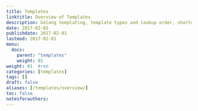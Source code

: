 ```yaml
---
title: Templates
linktitle: Overview of Templates
description: Golang templating, template types and lookup order, shortcodes, and data.
date: 2017-02-01
publishdate: 2017-02-01
lastmod: 2017-02-01
menu:
  docs:
    parent: "templates"
    weight: 01
weight: 01	#rem
categories: [templates]
tags: []
draft: false
aliases: [/templates/overview/]
toc: false
notesforauthors:
---
```

